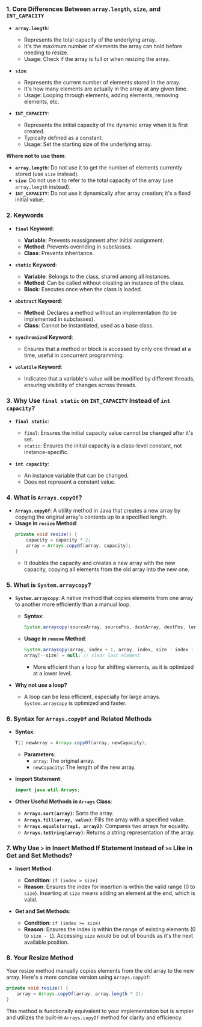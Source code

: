 ### 1. Core Differences Between `array.length`, `size`, and `INT_CAPACITY`

- **`array.length`**:
  - Represents the total capacity of the underlying array.
  - It's the maximum number of elements the array can hold before needing to resize.
  - Usage: Check if the array is full or when resizing the array.

- **`size`**:
  - Represents the current number of elements stored in the array.
  - It's how many elements are actually in the array at any given time.
  - Usage: Looping through elements, adding elements, removing elements, etc.

- **`INT_CAPACITY`**:
  - Represents the initial capacity of the dynamic array when it is first created.
  - Typically defined as a constant.
  - Usage: Set the starting size of the underlying array.

**Where not to use them**:
- **`array.length`**: Do not use it to get the number of elements currently stored (use `size` instead).
- **`size`**: Do not use it to refer to the total capacity of the array (use `array.length` instead).
- **`INT_CAPACITY`**: Do not use it dynamically after array creation; it's a fixed initial value.


### 2. Keywords

- **`final` Keyword**:
  - **Variable**: Prevents reassignment after initial assignment.
  - **Method**: Prevents overriding in subclasses.
  - **Class**: Prevents inheritance.

- **`static` Keyword**:
  - **Variable**: Belongs to the class, shared among all instances.
  - **Method**: Can be called without creating an instance of the class.
  - **Block**: Executes once when the class is loaded.

- **`abstract` Keyword**:
  - **Method**: Declares a method without an implementation (to be implemented in subclasses).
  - **Class**: Cannot be instantiated, used as a base class.

- **`synchronized` Keyword**:
  - Ensures that a method or block is accessed by only one thread at a time, useful in concurrent programming.

- **`volatile` Keyword**:
  - Indicates that a variable's value will be modified by different threads, ensuring visibility of changes across threads.


### 3. Why Use `final static` on `INT_CAPACITY` Instead of `int capacity`?

- **`final static`**:
  - `final`: Ensures the initial capacity value cannot be changed after it's set.
  - `static`: Ensures the initial capacity is a class-level constant, not instance-specific.

- **`int capacity`**: 
  - An instance variable that can be changed.
  - Does not represent a constant value.


### 4. What is `Arrays.copyOf`?

- **`Arrays.copyOf`**: A utility method in Java that creates a new array by copying the original array's contents up to a specified length.
- **Usage in `resize` Method**:
  ```java
  private void resize() {
      capacity = capacity * 2;
      array = Arrays.copyOf(array, capacity);
  }
  ```
  - It doubles the capacity and creates a new array with the new capacity, copying all elements from the old array into the new one.


### 5. What is `System.arraycopy`?

- **`System.arraycopy`**: A native method that copies elements from one array to another more efficiently than a manual loop.
  - **Syntax**:
    ```java
    System.arraycopy(sourceArray, sourcePos, destArray, destPos, length);
    ```
  - **Usage in `remove` Method**:
    ```java
    System.arraycopy(array, index + 1, array, index, size - index - 1);
    array[--size] = null; // clear last element
    ```
    - More efficient than a loop for shifting elements, as it is optimized at a lower level.
  
- **Why not use a loop?**
  - A loop can be less efficient, especially for large arrays. `System.arraycopy` is optimized and faster.


### 6. Syntax for `Arrays.copyOf` and Related Methods

- **Syntax**:
  ```java
  T[] newArray = Arrays.copyOf(array, newCapacity);
  ```
  - **Parameters**:
    - `array`: The original array.
    - `newCapacity`: The length of the new array.

- **Import Statement**:
  ```java
  import java.util.Arrays;
  ```

- **Other Useful Methods in `Arrays` Class**:
  - **`Arrays.sort(array)`**: Sorts the array.
  - **`Arrays.fill(array, value)`**: Fills the array with a specified value.
  - **`Arrays.equals(array1, array2)`**: Compares two arrays for equality.
  - **`Arrays.toString(array)`**: Returns a string representation of the array.


### 7. Why Use `>` in Insert Method If Statement Instead of `>=` Like in Get and Set Methods?

- **Insert Method**:
  - **Condition**: `if (index > size)`
  - **Reason**: Ensures the index for insertion is within the valid range (0 to `size`). Inserting at `size` means adding an element at the end, which is valid.

- **Get and Set Methods**:
  - **Condition**: `if (index >= size)`
  - **Reason**: Ensures the index is within the range of existing elements (0 to `size - 1`). Accessing `size` would be out of bounds as it's the next available position.


### 8. Your Resize Method

Your resize method manually copies elements from the old array to the new array. Here's a more concise version using `Arrays.copyOf`:

```java
private void resize() {
    array = Arrays.copyOf(array, array.length * 2);
}
```

This method is functionally equivalent to your implementation but is simpler and utilizes the built-in `Arrays.copyOf` method for clarity and efficiency.



